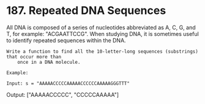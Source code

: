 # 187. Repeated DNA Sequences

All DNA is composed of a series of nucleotides abbreviated as A, C, G, and T, for example:
        "ACGAATTCCG". When studying DNA, it is sometimes useful to identify repeated
        sequences within the DNA.

    Write a function to find all the 10-letter-long sequences (substrings) that occur more than
        once in a DNA molecule.

    Example:

    Input: s = "AAAAACCCCCAAAAACCCCCCAAAAAGGGTTT"

Output: ["AAAAACCCCC", "CCCCCAAAAA"]